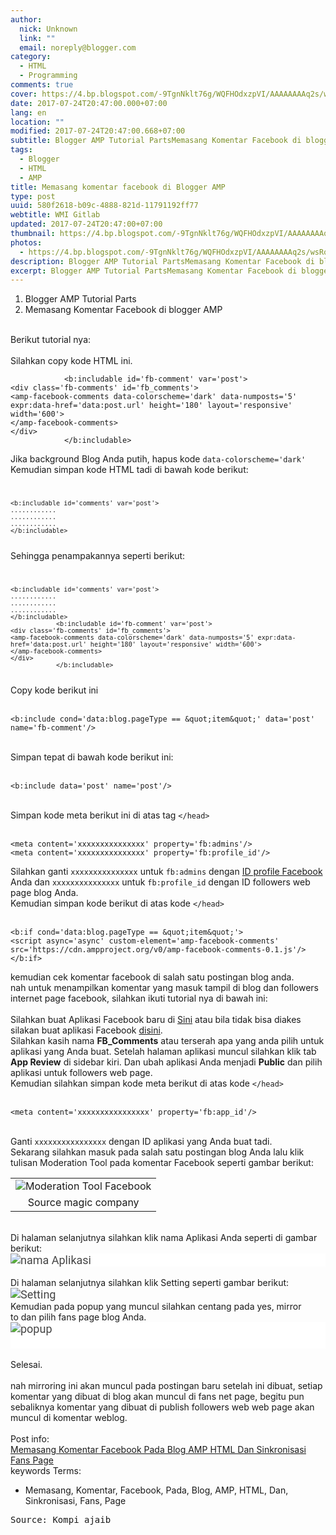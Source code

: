 ```yaml
---
author:
  nick: Unknown
  link: ""
  email: noreply@blogger.com
category:
  - HTML
  - Programming
comments: true
cover: https://4.bp.blogspot.com/-9TgnNklt76g/WQFHOdxzpVI/AAAAAAAAq2s/wsRqKdRdwWg3gjEz1sC8512SVBmRNVwxwCLcB/s1600/Screenshot_8.png
date: 2017-07-24T20:47:00.000+07:00
lang: en
location: ""
modified: 2017-07-24T20:47:00.668+07:00
subtitle: Blogger AMP Tutorial PartsMemasang Komentar Facebook di blogger AMP
tags:
  - Blogger
  - HTML
  - AMP
title: Memasang komentar facebook di Blogger​ AMP
type: post
uuid: 580f2618-b09c-4888-821d-11791192ff77
webtitle: WMI Gitlab
updated: 2017-07-24T20:47:00+07:00
thumbnail: https://4.bp.blogspot.com/-9TgnNklt76g/WQFHOdxzpVI/AAAAAAAAq2s/wsRqKdRdwWg3gjEz1sC8512SVBmRNVwxwCLcB/s1600/Screenshot_8.png
photos:
  - https://4.bp.blogspot.com/-9TgnNklt76g/WQFHOdxzpVI/AAAAAAAAq2s/wsRqKdRdwWg3gjEz1sC8512SVBmRNVwxwCLcB/s1600/Screenshot_8.png
description: Blogger AMP Tutorial PartsMemasang Komentar Facebook di blogger AMP
excerpt: Blogger AMP Tutorial PartsMemasang Komentar Facebook di blogger AMP
---
```


<div><ol><li>Blogger AMP Tutorial Parts</li><li>Memasang Komentar Facebook di blogger AMP</li></ol></div><div><br><section><section><article id="post-2225">Berikut tutorial nya:</article><article id="post-2225"><br>Silahkan copy kode HTML ini.<br><pre id="pre_2569_0"><code id="code_2569_0">&nbsp; &nbsp; &nbsp; &nbsp; &nbsp; &nbsp; &lt;b:includable id='fb-comment' var='post'&gt;<br>&lt;div class='fb-comments' id='fb_comments'&gt;<br>&lt;amp-facebook-comments data-colorscheme='dark' data-numposts='5' expr:data-href='data:post.url' height='180' layout='responsive' width='600'&gt;<br>&lt;/amp-facebook-comments&gt;<br>&lt;/div&gt;<br>&nbsp; &nbsp; &nbsp; &nbsp; &nbsp; &nbsp; &lt;/b:includable&gt;</code></pre>Jika background Blog Anda putih, hapus kode <code>data-colorscheme='dark'</code><br>Kemudian simpan kode HTML tadi di bawah kode berikut:<br><pre><code>  <br><pre id="pre_2569_1"><code id="code_2569_1">&lt;b:includable id='comments' var='post'&gt;<br>............<br>............<br>............<br>&lt;/b:includable&gt;</code></pre></code></pre>Sehingga penampakannya seperti berikut:<br><pre><code>  <br><pre id="pre_2569_2"><code id="code_2569_2">&lt;b:includable id='comments' var='post'&gt;<br>............<br>............<br>............<br>&lt;/b:includable&gt;<br>&nbsp; &nbsp; &nbsp; &nbsp; &nbsp; &nbsp; &lt;b:includable id='fb-comment' var='post'&gt;<br>&lt;div class='fb-comments' id='fb_comments'&gt;<br>&lt;amp-facebook-comments data-colorscheme='dark' data-numposts='5' expr:data-href='data:post.url' height='180' layout='responsive' width='600'&gt;<br>&lt;/amp-facebook-comments&gt;<br>&lt;/div&gt;<br>&nbsp; &nbsp; &nbsp; &nbsp; &nbsp; &nbsp; &lt;/b:includable&gt;</code></pre></code></pre>Copy kode berikut ini<br id="br_2569_0"><br><pre id="pre_2569_3"><code id="code_2569_3">&lt;b:include cond='data:blog.pageType == &amp;quot;item&amp;quot;' data='post' name='fb-comment'/&gt;</code></pre><br id="br_2569_1"><span id="span_2569_1">Simpan tepat di bawah kode berikut ini:</span><br id="br_2569_2"><br><pre id="pre_2569_4"><code id="code_2569_4">&lt;b:include data='post' name='post'/&gt;</code></pre><br id="br_2569_3"><span id="span_2569_2">Simpan kode meta berikut ini di atas tag&nbsp;</span><code id="code_2569_5">&lt;/head&gt;</code><br id="br_2569_4"><br><pre id="pre_2569_5"><code id="code_2569_6">&lt;meta content='xxxxxxxxxxxxxxx' property='fb:admins'/&gt;<br>&lt;meta content='xxxxxxxxxxxxxxx' property='fb:profile_id'/&gt;</code></pre>Silahkan ganti <code>xxxxxxxxxxxxxxx</code> untuk <code>fb:admins</code> dengan <a href="https://links.ifttt.com/wf/click?upn=jGHDfwvrKDxaofcg5GVulrlShD5K6k04jlj0CCAEsVY-3D_rry2TILzinCalAElykcKB1EMAtcXNEPICKsRvrCvfYGGLiwn-2BhPVaERZLomb3gwGXs2YTMqrAiAVmWpbmoHH-2FtBQVdG2MOA-2B0j4OUfjinFiClvqrpY2gQh6wF6QzKuNdfnet9P2fyBrmro4aQN2T0SQQWCIAamjswda1XWyGVxOVNxg-2Bnb2MF8ofBE5vsBcJwD7pNRMB6BiwTzaaP2KstZ-2FNwilYmr576IXzZ86Wmkp-2BfnEUqFV3Mx1ftXmdzgO5STOD-2Bq7SOkDeZZMTUK46y60diYFjWnefEZohtPFVFVQRBSMRKcy4pMhZQ9Fv-2Bh2Q" rel="noopener noreferer nofollow" target="_blank" title="ID profile Facebook">ID profile Facebook</a> Anda dan <code>xxxxxxxxxxxxxxx</code> untuk <code>fb:profile_id</code> dengan ID followers web page blog Anda.<br><span id="span_2569_3">Kemudian simpan kode berikut di atas kode&nbsp;</span><code id="code_2569_7">&lt;/head&gt;</code><br id="br_2569_5"><br><pre id="pre_2569_6"><code id="code_2569_8">&lt;b:if cond='data:blog.pageType == &amp;quot;item&amp;quot;'&gt;<br>&lt;script async='async' custom-element='amp-facebook-comments' src='https://cdn.ampproject.org/v0/amp-facebook-comments-0.1.js'/&gt;<br>&lt;/b:if&gt;</code></pre><article id="post-2225">kemudian cek komentar facebook di salah satu postingan blog anda.</article><article id="post-2225">nah untuk menampilkan komentar yang masuk tampil di blog dan followers internet page facebook, silahkan ikuti tutorial nya di bawah ini:</article><article id="post-2225"><br></article>Silahkan buat Aplikasi Facebook baru di <a href="http://ift.tt/2pJlB4l" rel="noopener noreferer nofollow">Sini</a>&nbsp;atau bila tidak bisa diakes silakan buat aplikasi Facebook <a href="https://developers.facebook.com/apps" target="_blank" rel="noopener noreferer nofollow">disini</a>.<br>Silahkan kasih nama <b>FB_Comments</b>&nbsp;atau terserah apa yang anda pilih untuk aplikasi yang Anda buat. Setelah halaman aplikasi muncul silahkan klik tab <b>App Review</b> di sidebar kiri. Dan ubah aplikasi Anda menjadi <b>Public</b> dan pilih aplikasi untuk followers web page.<br><span id="span_2569_4">Kemudian silahkan simpan kode meta berikut di atas kode&nbsp;</span><code id="code_2569_9">&lt;/head&gt;</code><br id="br_2569_6"><br><pre id="pre_2569_7"><code id="code_2569_10">&lt;meta content='xxxxxxxxxxxxxxxx' property='fb:app_id'/&gt;</code></pre><br id="br_2569_7"><span id="span_2569_5">Ganti&nbsp;</span><code id="code_2569_11">xxxxxxxxxxxxxxxx</code><span id="span_2569_6">&nbsp;dengan ID aplikasi yang Anda buat tadi.</span><br><span id="span_2569_7">Sekarang silahkan masuk pada salah satu postingan blog Anda lalu klik tulisan&nbsp;</span><span id="span_2569_8">Moderation Tool</span><span id="span_2569_9">&nbsp;pada komentar Facebook seperti gambar berikut:</span><table align="center" cellpadding="0" cellspacing="0" class="tr-caption-container" style="margin-left: auto; margin-right: auto; text-align: center;"><tbody><tr><td style="text-align: center;"><img alt="Moderation Tool Facebook" class="i-amphtml-fill-content i-amphtml-replaced-content" id="img_2569_1" src="https://4.bp.blogspot.com/-9TgnNklt76g/WQFHOdxzpVI/AAAAAAAAq2s/wsRqKdRdwWg3gjEz1sC8512SVBmRNVwxwCLcB/s1600/Screenshot_8.png" style="margin-left: auto; margin-right: auto;" title="Moderation Tool Facebook"></td></tr><tr><td class="tr-caption" style="text-align: center;">Source magic company</td></tr></tbody></table><span id="span_2569_10"><br>Di halaman selanjutnya silahkan klik nama Aplikasi Anda seperti di gambar berikut:</span><br id="br_2569_11"><amp-img alt="nama Aplikasi" class="i-amphtml-element i-amphtml-layout-responsive i-amphtml-layout-size-defined i-amphtml-layout" height="266" layout="responsive" src="https://3.bp.blogspot.com/-DAq0z_rxj3Y/WQFHxf4EZTI/AAAAAAAAq20/jlmd5EPXbxkOV22optO2R4Li_8g832mIwCLcB/s1600/Screenshot_9.png" style="background-color: white; color: #444444; display: block; font-family: Roboto, Arial, sans-serif; font-size: 18px; overflow: hidden !important; position: relative;" title="nama Aplikasi" width="1020"><img alt="nama Aplikasi" class="i-amphtml-fill-content i-amphtml-replaced-content" id="img_2569_2" src="https://3.bp.blogspot.com/-DAq0z_rxj3Y/WQFHxf4EZTI/AAAAAAAAq20/jlmd5EPXbxkOV22optO2R4Li_8g832mIwCLcB/s1600/Screenshot_9.png" title="nama Aplikasi"></amp-img><br id="br_2569_13"><span id="span_2569_11">Di halaman selanjutnya silahkan klik&nbsp;</span><span id="span_2569_12">Setting</span><span id="span_2569_13">&nbsp;seperti gambar berikut:<img alt="Setting" class="i-amphtml-fill-content i-amphtml-replaced-content" id="img_2569_3" src="https://3.bp.blogspot.com/-AyeofrFYDIo/WQFIcHR8krI/AAAAAAAAq28/T0HShCDxwY0cxMZLamOAA_xIglqa6HFSgCLcB/s1600/Screenshot_10.png" style="color: #444444; font-family: roboto, arial, sans-serif; font-size: 18px;" title="Setting"></span><br id="br_2569_16"><span id="span_2569_14">Kemudian pada popup yang muncul silahkan centang pada&nbsp;</span><span id="span_2569_15">yes, mirror to</span><span id="span_2569_16">&nbsp;dan pilih fans page blog Anda.</span><br id="br_2569_17"><amp-img alt="popup" class="i-amphtml-element i-amphtml-layout-responsive i-amphtml-layout-size-defined i-amphtml-layout" height="646" layout="responsive" src="https://3.bp.blogspot.com/-lwJY2xmakLo/WQFJC6UqH7I/AAAAAAAAq3E/8FLyluUHoT8I_ibfjDT5-6VqLZmyk_ZfwCLcB/s1600/Screenshot_11.png" style="background-color: white; color: #444444; display: block; font-family: Roboto, Arial, sans-serif; font-size: 18px; overflow: hidden !important; position: relative;" title="popup" width="1046"><img alt="popup" class="i-amphtml-fill-content i-amphtml-replaced-content" id="img_2569_4" src="https://3.bp.blogspot.com/-lwJY2xmakLo/WQFJC6UqH7I/AAAAAAAAq3E/8FLyluUHoT8I_ibfjDT5-6VqLZmyk_ZfwCLcB/s1600/Screenshot_11.png" title="popup"></amp-img><amp-img alt="popup" class="i-amphtml-element i-amphtml-layout-responsive i-amphtml-layout-size-defined i-amphtml-layout" height="646" layout="responsive" src="https://3.bp.blogspot.com/-lwJY2xmakLo/WQFJC6UqH7I/AAAAAAAAq3E/8FLyluUHoT8I_ibfjDT5-6VqLZmyk_ZfwCLcB/s1600/Screenshot_11.png" style="background-color: white; color: #444444; display: block; font-family: Roboto, Arial, sans-serif; font-size: 18px; overflow: hidden !important; position: relative;" title="popup" width="1046"><br></amp-img><br>Selesai.</article><article id="post-2225"><br>nah mirroring ini akan muncul pada postingan baru setelah ini dibuat, setiap komentar yang dibuat di blog akan muncul di fans net page, begitu pun sebaliknya komentar yang dibuat di publish followers web web page akan muncul di komentar weblog.</article><article id="post-2225"><br></article><article id="post-2225">Post info:</article></section></section></div><a alt="Memasang Komentar Facebook Pada Blog AMP HTML Dan Sinkronisasi Fans Page" href="https://links.ifttt.com/wf/click?upn=jGHDfwvrKDxaofcg5GVulmlMt5D988h1Xc0FlDMoIKw-3D_rry2TILzinCalAElykcKB1EMAtcXNEPICKsRvrCvfYGGLiwn-2BhPVaERZLomb3gwGXs2YTMqrAiAVmWpbmoHH-2FtBQVdG2MOA-2B0j4OUfjinFiClvqrpY2gQh6wF6QzKuNdxtr9f8-2ByX7uVPF345ynuVSrI9VIzbUAGEjZFn5Nu1WBGSuGW4BxJAW40ANeQYozEfz2E-2FPtiejL-2FPJzu-2FNXicf8pdIoSktnwe3Fkqn7n-2BkzOB-2B-2BFLg86hcnnIlXDOdCm01g2AX-2BHpFtlA-2B-2F-2Feiu3C-2FLfL7jtVuvwXcVRZDDnU5sNBJr5XNv5mZ6DT5Sy4Xmh" rel="noopener noreferer nofollow" title="Memasang Komentar Facebook Pada Blog AMP HTML Dan Sinkronisasi Fans Page">Memasang Komentar Facebook Pada Blog AMP HTML Dan Sinkronisasi Fans Page</a><br><div id="keywords">keywords Terms:                     <br><ul><li>Memasang, Komentar, Facebook, Pada, Blog, AMP, HTML, Dan, Sinkronisasi, Fans, Page</li></ul></div><kbd rel="nofollow">Source: Kompi ajaib</kbd>